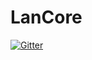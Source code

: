 # LanCore

[![Gitter](https://badges.gitter.im/Join%20Chat.svg)](https://gitter.im/LanCoreTeam/LanCore?utm_source=badge&utm_medium=badge&utm_campaign=pr-badge&utm_content=badge)